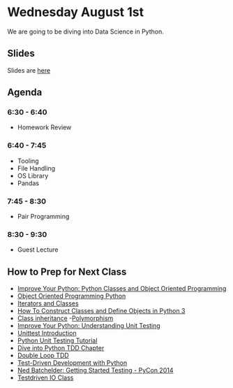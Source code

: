# Wednesday August 1st
We are going to be diving into Data Science in Python.

## Slides
Slides are [here](http://jessicagarson.com/NYU-Intro-to-Python-08-01-2018/)

## Agenda
### 6:30 - 6:40
- Homework Review
### 6:40 - 7:45
- Tooling
- File Handling
- OS Library
- Pandas
### 7:45 - 8:30
- Pair Programming
### 8:30 - 9:30
- Guest Lecture

## How to Prep for Next Class
- [Improve Your Python: Python Classes and Object Oriented Programming](https://jeffknupp.com/blog/2014/06/18/improve-your-python-python-classes-and-object-oriented-programming/)
- [Object Oriented Programming Python](https://www.digitalocean.com/community/tutorial_series/object-oriented-programming-in-python-3)
- [Iterators and Classes](http://www.diveintopython3.net/iterators.html)
-  [How To Construct Classes and Define Objects in Python 3](https://www.digitalocean.com/community/tutorials/how-to-construct-classes-and-define-objects-in-python-3)
- [Class inheritance](https://www.digitalocean.com/community/tutorials/understanding-class-inheritance-in-python-3)
-[Polymorphism](https://www.digitalocean.com/community/tutorials/how-to-apply-polymorphism-to-classes-in-python-3)
- [Improve Your Python: Understanding Unit Testing](https://jeffknupp.com/blog/2013/12/09/improve-your-python-understanding-unit-testing/)
- [Unittest Introduction](http://pythontesting.net/framework/unittest/unittest-introduction/)
- [Python Unit Testing Tutorial](https://cgoldberg.github.io/python-unittest-tutorial/)
- [Dive into Python TDD Chapter](http://www.diveintopython.net/unit_testing/index.html)
- [Double Loop TDD](http://coding-is-like-cooking.info/2013/04/outside-in-development-with-double-loop-tdd/)
- [Test-Driven Development with Python](http://chimera.labs.oreilly.com/books/1234000000754/index.html)
- [Ned Batchelder: Getting Started Testing - PyCon 2014](https://www.youtube.com/watch?v=FxSsnHeWQBY)
- [Testdriven IO Class](https://testdriven.io/part-one-intro)
